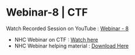 # Webinar-8 | CTF
Watch Recorded Session on YouTube : [Webinar - 8](https://youtu.be/SYe6WwR9ChI) 

- NHC Webinar on CTF : [Watch here](https://youtu.be/SYe6WwR9ChI)
- NHC Webinar helping material : [Download Here](https://github.com/N00B-HACK3RS-COMMUNITY/Webinar---8-CTF/blob/master/Webinar%20-%208%20CTF.pdf)
